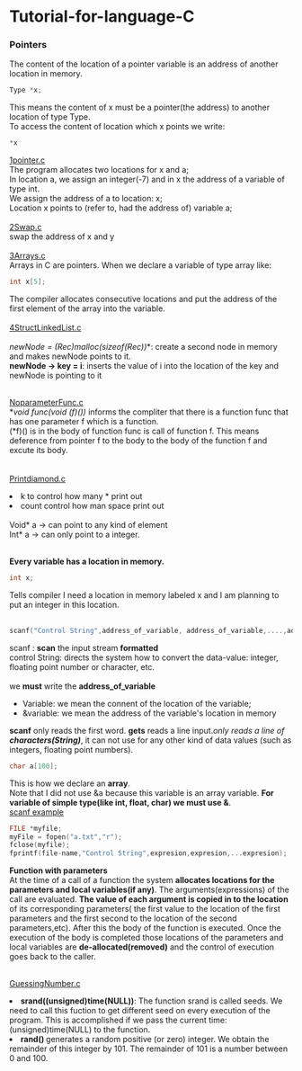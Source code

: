 # Tutorial-for-language-C
<h3>Pointers</h3>
The content of the location of a pointer variable is an address of another location in memory.<br>

```c
Type *x;
```
This means the content of x must be a pointer(the address) to another location of type Type.<br>
To access the content of location which x points we write:
```c
*x
```
[1pointer.c](https://github.com/Mira-Qiu/Tutorial-for-language-C/blob/master/2Pointer.c)<br>
The program allocates two locations for <h>x</h> and a;<br>
In location a, we assign an integer(-7) and in x the address of a variable of type int.<br>
We assign the address of a to location: x;<br>
Location x points to (refer to, had the address of) variable a;<br>
<br>
[2Swap.c](https://github.com/Mira-Qiu/Tutorial-for-language-C/blob/master/2Swap.c)<br>
swap the address of x and y<br>
<br>
[3Arrays.c](https://github.com/Mira-Qiu/Tutorial-for-language-C/blob/master/3Arrays.c)<br>
Arrays in C are pointers. When we declare a variable of type array like:
```c
int x[5];
```
The compiler allocates consecutive locations and put the address of the first element of the array into the variable.<br>
<br>
[4StructLinkedList.c](https://github.com/Mira-Qiu/Tutorial-for-language-C/blob/master/4StructLinkedList.c)<br>
<br>
**newNode = (Rec*)malloc(sizeof(Rec))**: create a second node in memory and makes newNode points to it.<br>
**newNode -> key = i**: inserts the value of i into the location of the key and newNode is pointing to it<br>
<br>

[NoparameterFunc.c](https://github.com/Mira-Qiu/Tutorial-for-language-C/blob/master/NoParameterFunc.c)
<br>
**void func(void (*f)())** informs the compliter that there is a function func that has one parameter f which is a function.<br>
(*f)() is in the body of function func is call of function f. This means deference from pointer f to the body to the body of the function f and excute its body.
<br><br><br>
[Printdiamond.c](https://github.com/Mira-Qiu/Tutorial-for-language-C/blob/master/PrintDiamond.c)<br>
<li> k to control how many * print out</li>
<li> count control how man space print out</li>
<br>
Void* a → can point to any kind of element<br>
Int* a → can only point to a integer.<br><br>

<strong> Every variable has a location in memory.</strong>
```c
int x;
```
Tells compiler I need a location in memory labeled x and I am planning to put an integer in this location.<br><br>
```c
scanf("Control String",address_of_variable, address_of_variable,....,address_of_variable)
```
scanf : <strong>scan</strong> the input stream <strong>formatted</strong></br>
control String: directs the system how to convert the data-value: integer, floating point number or character, etc.<br><br>
we <strong>must</strong> write the <strong>address_of_variable</strong></br>
<ul><li>Variable: we mean the connent of the location of the variable;</li>
<li>&variable: we mean the address of the variable's location in memory</li></ul>

<strong>scanf</Strong> only reads the first word. <Strong>gets</strong> reads a line input._*only reads a line of **characters(String)***_, it can not use for any other kind of data values (such as integers, floating point numbers).<br>
```c
char a[100];
```
This is how we declare an <strong>array</strong>.<br>
Note that I did not use &a because this variable is an array variable. __**For variable of simple type(like int, float, char) we must use &**__.<br>
[scanf example](https://github.com/Mira-Qiu/Tutorial-for-language-C/blob/master/scanfExample.c)<br>

```c
FILE *myfile;
myFile = fopen("a.txt","r");
fclose(myfile);
fprintf(file-name,"Control String",expresion,expresion,...expresion);
```
**Function with parameters**<br>
At the time of a call of a function the system **allocates locations for the parameters and local variables(if any)**. The arguments(expressions) of the call are evaluated. **The value of each argument is copied in to the location** of its corresponding parameters( the first value to the location of the first parameters and the first second to the location of the second parameters,etc). After this the body of the function is executed. Once the execution of the body is completed those locations of the parameters and local variables are **de-allocated(removed)** and the control of execution goes back to the caller.<br><br>

[GuessingNumber.c](https://github.com/Mira-Qiu/Tutorial-for-language-C/blob/master/GuessNumber.c)<br>
<li><strong>srand((unsigned)time(NULL))</strong>: The function srand is called seeds. We need to call this fuction to get different seed on every execution of the program. This is accomplished if we pass the current time:(unsigned)time(NULL) to the function.</li>
<li><strong>rand() </strong> generates a random positive (or zero) integer. We obtain the remainder of this integer by 101. The remainder of 101 is a number between 0 and 100.</li>
